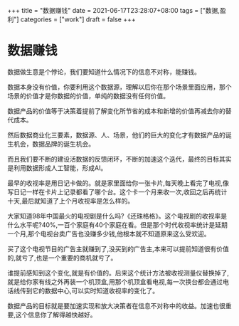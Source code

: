 +++
title = "数据赚钱"
date = 2021-06-17T23:28:07+08:00
tags = ["数据,盈利"]
categories = ["work"]
draft = false
+++
# 数据赚钱
数据做生意是个悖论，我们要知道什么情况下的信息不对称，能赚钱。

数据本身没有价值，你要利用这个数据源，理解以后你在那个场景里面应用，那个场景的价值才是你数据的价值，单纯的数据没有任何价值。

数据产品的价值等于决策着提前了解变化所节省的成本和新增的价值再减去你的替代成本。

然后数据商业化三要素，数据源、人、场景，他们的巨大的变化才有数据产品的诞生机会，数据品牌的诞生机会。

而且我们要不断的建设活数据的反馈闭环，不断的加速这个迭代，最终的目标其实是利用数据形成人工智能，形成AI。

最早的收视率是用日记卡做的。就是家里面给你一张卡片,每天晚上看完了电视,像写日记一样在卡片上记录都看了哪个台。这个卡一个月来收一次,收回之后再统计十天,最后就知道了上个月收视率是怎么样的。

大家知道98年中国最火的电视剧是什么吗?《还珠格格》。这个电视剧的收视率是什么水平呢?40%,一百个家庭有40个家庭在看。但是那个时代收视率统计是延期一个月,那个电视台卖广告也没赚多少钱,他根本就不知道原来这么受欢迎。

买了这个电视节目的广告主就赚到了,没买到的广告主,本来可以提前知道很有价值的,就亏了,也是一个重要的商机就亏了。

谁提前感知到这个变化,就是有价值的。后来这个统计方法被收视测量仪替换掉了,就是给你家有线之外再装一个机顶盒,用那个机顶盒看电视,每一次换台都会通过电话线传到它的数据中心,可以实时知道收视率的变化了。

数据产品的目标就是要加速实现和放大决策者在信息不对称中的收益。加速也很重要,这个信息你了解得越快越好。